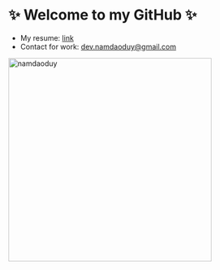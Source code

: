 # ✨ Welcome to my GitHub ✨

- My resume: [link](https://github.com/namdaoduy/namdaoduy/blob/master/CV.md#nam-dao)
- Contact for work: [dev.namdaoduy@gmail.com](mailto:dev.namdaoduy@gmail.com)

<img width="400px" src="https://github-readme-stats.vercel.app/api?username=namdaoduy&show_icons=true&count_private=true&theme=merko&include_all_commits=true&hide_rank=true&hide_title=true" alt="namdaoduy" />
